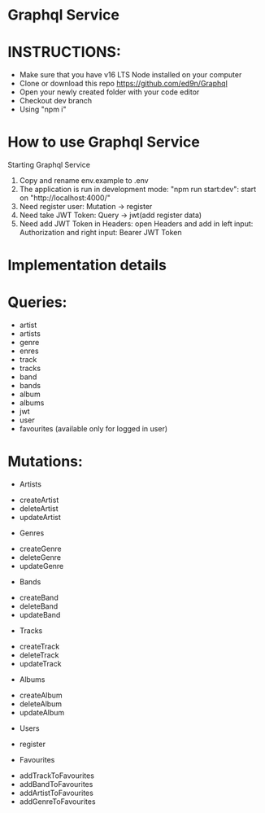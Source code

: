 # Graphql Service

# INSTRUCTIONS:
* Make sure that you have v16 LTS Node installed on your computer
* Clone or download this repo https://github.com/ed9n/Graphql
* Open your newly created folder with your code editor
* Checkout dev branch
* Using "npm i"

# How to use Graphql Service
Starting Graphql Service
1. Copy and rename env.example to .env
2. The application is run in development mode: "npm run start:dev": start on "http://localhost:4000/"
3. Need register user: Mutation -> register
4. Need take JWT Token: Query -> jwt(add register data)
5. Need add JWT Token in Headers: open Headers and add in left input: Authorization and right input: Bearer JWT Token

# Implementation details

# Queries:

* artist
* artists
* genre
* enres
* track
* tracks
* band
* bands
* album
* albums
* jwt
* user
* favourites (available only for logged in user)

#  Mutations:

* Artists
 - createArtist
 - deleteArtist
 - updateArtist

* Genres
 - createGenre
 - deleteGenre
 - updateGenre

* Bands
 - createBand
 - deleteBand
 - updateBand

* Tracks
 - createTrack
 - deleteTrack
 - updateTrack

* Albums
 - createAlbum
 - deleteAlbum
 - updateAlbum

* Users
 - register

* Favourites
 - addTrackToFavourites
 - addBandToFavourites
 - addArtistToFavourites
 - addGenreToFavourites
